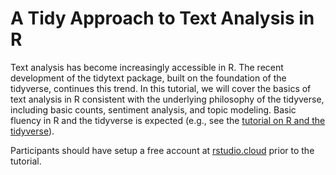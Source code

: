 # A Tidy Approach to Text Analysis in R
Text analysis has become increasingly accessible in R. The recent development of the tidytext package, built on the foundation of the tidyverse, continues this trend. In this tutorial, we will cover the basics of text analysis in R consistent with the underlying philosophy of the tidyverse, including basic counts, sentiment analysis, and topic modeling. Basic fluency in R and the tidyverse is expected (e.g., see the [tutorial on R and the tidyverse](https://github.com/marcdotson/introduction-to-r)). 

Participants should have setup a free account at [rstudio.cloud](https://rstudio.cloud) prior to the tutorial.
